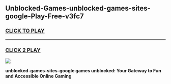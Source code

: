
## Unblocked-Games-unblocked-games-sites-google-Play-Free-v3fc7
<h3>
<a href="https://premium76.site?title=unblocked-games-sites-google&ref=19M">CLICK TO PLAY</a></h3>
<hr>

<h3>
<a href="https://premium76.site?title=unblocked-games-sites-google&ref=19M">CLICK 2 PLAY</a>
  
</h3>

<a href="https://premium76.site?title=unblocked-games-sites-google&ref=19M"><img src="https://clearcache.store/games.png"></a>


**unblocked-games-sites-google games unblocked: Your Gateway to Fun and Accessible Online Gaming**
